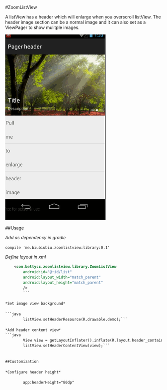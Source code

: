 #ZoomListView

A listView has a header which will enlarge when you overscroll listView.
The header image section can be a normal image and it can also set as a ViewPager to show mulitple images.

![](./slide2.gif)

##Usage

*Add as dependency in gradle*

`compile 'me.biubiubiu.zoomlistview:library:0.1'`

*Define layout in xml*

```xml
    <com.bettycc.zoomlistview.library.ZoomListView
        android:id="@+id/list"
        android:layout_width="match_parent"
        android:layout_height="match_parent"
        />
        ```

*Set image view background*

```java
        listView.setHeaderResource(R.drawable.demo);```

*Add header content view*
```java
        View view = getLayoutInflater().inflate(R.layout.header_container, listView.getHeaderView(), false);
        listView.setHeaderContentView(view);```


##Customization

*Configure header height*

        app:headerHeight="80dp"
